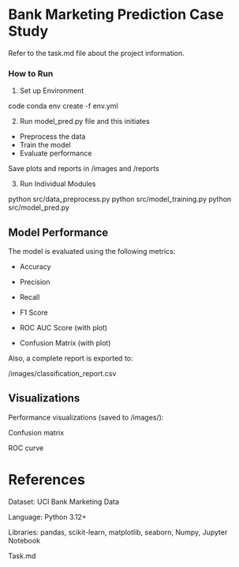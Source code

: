 # Bank Marketing Prediction Case Study

 Refer to the task.md file about the project information.

### How to Run

1. Set up Environment

code conda env create -f env.yml

2. Run model_pred.py file and this initiates
- Preprocess the data
- Train the model
- Evaluate performance

Save plots and reports in /images and /reports

3. Run Individual Modules

python src/data_preprocess.py
python src/model_training.py
python src/model_pred.py

## Model Performance

The model is evaluated using the following metrics:

- Accuracy

- Precision

- Recall

- F1 Score

- ROC AUC Score (with plot)

- Confusion Matrix (with plot)

Also, a complete report is exported to:

/images/classification_report.csv

## Visualizations

Performance visualizations (saved to /images/):

Confusion matrix

ROC curve

# References

Dataset: UCI Bank Marketing Data

Language: Python 3.12+

Libraries: pandas, scikit-learn, matplotlib, seaborn, Numpy, Jupyter Notebook

Task.md


